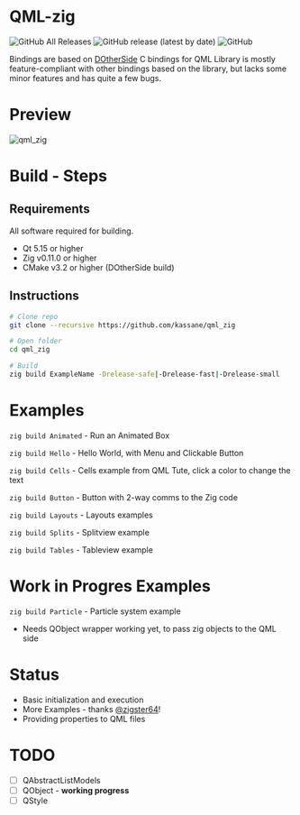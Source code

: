 # QML-zig
![GitHub All Releases](https://img.shields.io/github/downloads/kassane/qml_zig/total?style=flat-square) ![GitHub release (latest by date)](https://img.shields.io/github/v/release/kassane/qml_zig?style=flat-square) ![GitHub](https://img.shields.io/github/license/kassane/qml_zig?style=flat-square)

Bindings are based on [DOtherSide](https://github.com/filcuc/dotherside) C bindings for QML Library is mostly feature-compliant with other bindings based on the library, but lacks some minor features and has quite a few bugs.

# Preview
![qml_zig](https://user-images.githubusercontent.com/6756180/102698635-a5518500-421d-11eb-8705-98013d2328d7.jpg)

# Build - Steps

## Requirements

All software required for building.

- Qt 5.15 or higher
- Zig v0.11.0 or higher
- CMake v3.2 or higher (DOtherSide build)

## Instructions

~~~bash
# Clone repo
git clone --recursive https://github.com/kassane/qml_zig

# Open folder
cd qml_zig

# Build
zig build ExampleName -Drelease-safe|-Drelease-fast|-Drelease-small
~~~

# Examples

`zig build Animated` - Run an Animated Box

`zig build Hello` - Hello World, with Menu and Clickable Button

`zig build Cells` - Cells example from QML Tute, click a color to change the text

`zig build Button` - Button with 2-way comms to the Zig code

`zig build Layouts` - Layouts examples

`zig build Splits` - Splitview example

`zig build Tables` - Tableview example

# Work in Progres Examples

`zig build Particle` - Particle system example
- Needs QObject wrapper working yet, to pass zig objects to the QML side

# Status

- Basic initialization and execution
- More Examples - thanks [@zigster64](https://github.com/zigster64)!
- Providing properties to QML files

# TODO

- [ ] QAbstractListModels
- [ ] QObject - **working progress**
- [ ] QStyle
